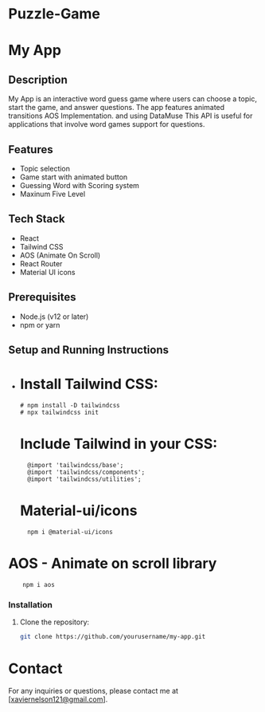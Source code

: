 # Puzzle-Game
# My App

## Description

My App is an interactive word guess game where users can choose a topic, start the game, and answer questions. The app features animated transitions AOS Implementation. and using  DataMuse This API is useful for applications that involve word games support for questions.

## Features

- Topic selection
- Game start with animated button
- Guessing Word with Scoring system
- Maxinum Five Level 

## Tech Stack

- React
- Tailwind CSS
- AOS (Animate On Scroll)
- React Router
- Material UI icons

## Prerequisites

- Node.js (v12 or later)
- npm or yarn

## Setup and Running Instructions

- # Install Tailwind CSS:
      # npm install -D tailwindcss
      # npx tailwindcss init

  # Include Tailwind in your CSS:
  
        @import 'tailwindcss/base';
        @import 'tailwindcss/components';
        @import 'tailwindcss/utilities';

   # Material-ui/icons
        npm i @material-ui/icons

# AOS - Animate on scroll library
        npm i aos

### Installation

1. Clone the repository:
   ```sh
   git clone https://github.com/yourusername/my-app.git

# Contact
For any inquiries or questions, please contact me at [xaviernelson121@gmail.com].
   
